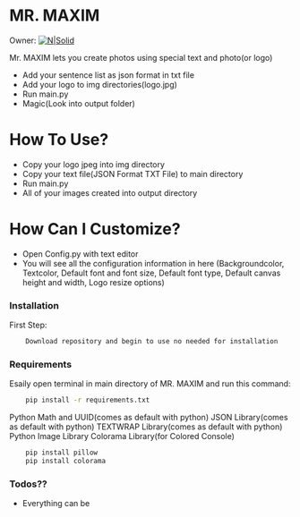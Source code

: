 # MR. MAXIM

Owner:
[![N|Solid](https://www.batuhanozen.com/img/logotry.png)](https://batuhanozen.com/)

Mr. MAXIM lets you create photos using special text and photo(or logo)

-   Add your sentence list as json format in txt file
-   Add your logo to img directories(logo.jpg)
-   Run main.py
-   Magic(Look into output folder)

# How To Use?

-   Copy your logo jpeg into img directory
-   Copy your text file(JSON Format TXT File) to main directory
-   Run main.py
-   All of your images created into output directory

# How Can I Customize?

-   Open Config.py with text editor
-   You will see all the configuration information in here (Backgroundcolor, Textcolor, Default font and font size, Default font type, Default canvas height and width, Logo resize options)

### Installation

First Step:

```sh
    Download repository and begin to use no needed for installation
```

### Requirements

Esaily open terminal in main directory of MR. MAXIM and run this command:

```sh
    pip install -r requirements.txt
```

Python Math and UUID(comes as default with python)
JSON Library(comes as default with python)
TEXTWRAP Library(comes as default with python)
Python Image Library
Colorama Library(for Colored Console)

```sh
    pip install pillow
    pip install colorama

```

### Todos??

-   Everything can be
